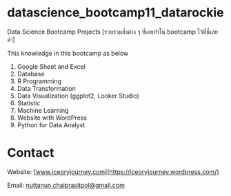 # datascience_bootcamp11_datarockie
Data Science Bootcamp Projects
[รวบรวมสิ่งต่าง ๆ ที่เคยทำใน bootcamp ไว้ที่นี่เลยค่า]

This knowledge in this bootcamp as below
1. Google Sheet and Excel
2. Database
3. R Programming
4. Data Transformation
5. Data Visualization (ggplot2, Looker Studio)
6. Statistic
7. Machine Learning
8. Website with WordPress
9. Python for Data Analyst

# Contact
Website: [www.iceoryjourney.com](https://iceoryjourney.wordpress.com/)

Email: nuttanun.chaiprasitpol@gmail.com
